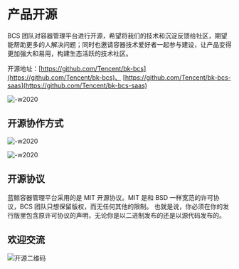 # 产品开源

BCS 团队对容器管理平台进行开源，希望将我们的技术和沉淀反馈给社区，期望能帮助更多的人解决问题；同时也邀请容器技术爱好者一起参与建设，让产品变得更加强大和易用，构建生态活跃的技术社区。

开源地址：[https://github.com/Tencent/bk-bcs](https://github.com/Tencent/bk-bcs)、 [https://github.com/Tencent/bk-bcs-saas](https://github.com/Tencent/bk-bcs-saas)

![-w2020](../assets/15675818335780.jpg)

## 开源协作方式

![-w2020](../assets/15675821906996.jpg)

![-w2020](../assets/15675821980466.jpg)

## 开源协议
蓝鲸容器管理平台采用的是 MIT 开源协议。MIT 是和 BSD 一样宽范的许可协议，BCS 团队只想保留版权，而无任何其他的限制。 也就是说，你必须在你的发行版里包含原许可协议的声明，无论你是以二进制发布的还是以源代码发布的。

## 欢迎交流

![开源二维码](../assets/%E5%BC%80%E6%BA%90%E4%BA%8C%E7%BB%B4%E7%A0%81.png)
